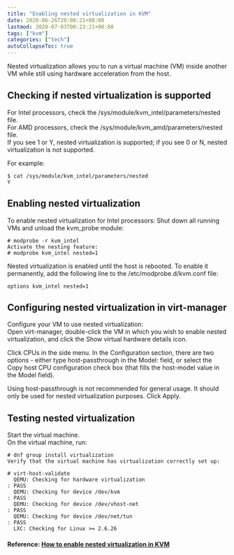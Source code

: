 ```yaml
---
title: "Enabling nested virtualization in KVM"
date: 2020-06-26T20:08:21+08:00
lastmod: 2020-07-03T00:23:21+08:00
tags: ["kvm"]
categories: ["tech"]
autoCollapseToc: true
---
```

Nested virtualization allows you to run a virtual machine (VM) inside another VM while still using hardware acceleration from the host.
<!--more-->

## Checking if nested virtualization is supported
For Intel processors, check the /sys/module/kvm_intel/parameters/nested file.  
For AMD processors, check the /sys/module/kvm_amd/parameters/nested file.  
If you see 1 or Y, nested virtualization is supported; if you see 0 or N, nested virtualization is not supported.

For example:
```
$ cat /sys/module/kvm_intel/parameters/nested
Y
```
## Enabling nested virtualization
To enable nested virtualization for Intel processors:
Shut down all running VMs and unload the kvm_probe module:
```
# modprobe -r kvm_intel
Activate the nesting feature:
# modprobe kvm_intel nested=1
```
Nested virtualization is enabled until the host is rebooted. To enable it permanently, add the following line to the /etc/modprobe.d/kvm.conf file:
```
options kvm_intel nested=1
```
## Configuring nested virtualization in virt-manager
Configure your VM to use nested virtualization:  
Open virt-manager, double-click the VM in which you wish to enable nested virtualization, and click the Show virtual hardware details icon.

Click CPUs in the side menu. In the Configuration section, there are two options - either type host-passthrough in the Model: field, or select the Copy host CPU configuration check box (that fills the host-model value in the Model field).

Using host-passthrough is not recommended for general usage. It should only be used for nested virtualization purposes.
Click Apply.

## Testing nested virtualization
Start the virtual machine.  
On the virtual machine, run:
```
# dnf group install virtualization
Verify that the virtual machine has virtualization correctly set up:

# virt-host-validate
  QEMU: Checking for hardware virtualization                                 : PASS
  QEMU: Checking for device /dev/kvm                                         : PASS
  QEMU: Checking for device /dev/vhost-net                                   : PASS
  QEMU: Checking for device /dev/net/tun                                     : PASS
  LXC: Checking for Linux >= 2.6.26           
```
#### Reference: [How to enable nested virtualization in KVM](https://docs.fedoraproject.org/en-US/quick-docs/using-nested-virtualization-in-kvm/index.html)

